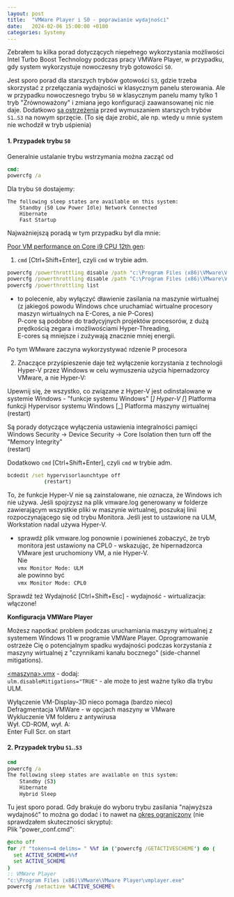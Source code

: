 ```yaml
---
layout: post
title:  "VMWare Player i S0 - poprawianie wydajności"
date:   2024-02-06 15:00:00 +0100
categories: Systemy
---
```


Zebrałem tu kilka porad dotyczących niepełnego wykorzystania możliwości Intel Turbo Boost Technology
podczas pracy VMWare Player, w przypadku, gdy system wykorzystuje nowoczesny tryb gotowości `S0`.

Jest sporo porad dla starszych trybów gotowości `S3`, gdzie trzeba skorzystać z przełączania wydajności w klasycznym panelu sterowania. Ale w przypadku nowoczesnego trybu `S0` w klasycznym panelu mamy tylko 1 tryb "Zrównoważony" i zmiana jego konfiguracji zaawansowanej nic nie daje.
Dodatkowo [są ostrzeżenia](https://answers.microsoft.com/pl-pl/windows/forum/all/modern-standby-s0-tryb-wstrzymania-bez-zachowania/25abf8c6-077e-4737-8c4a-2da115762813) 
przed wymuszaniem starszych trybów `S1`..`S3` na nowym sprzęcie. (To się daje zrobić, ale np. wtedy u mnie system nie wchodził w tryb uśpienia)


#### 1. Przypadek trybu `S0`


Generalnie ustalanie trybu wstrzymania można zacząć od 
```bat
cmd:
powercfg /a
```
Dla trybu `S0` dostajemy:
```
The following sleep states are available on this system:
    Standby (S0 Low Power Idle) Network Connected
    Hibernate
    Fast Startup
```

Najważniejszą poradą w tym przypadku był dla mnie:

[Poor VM performance on Core i9 CPU 12th gen](https://communities.vmware.com/t5/VMware-Workstation-Player/Poor-VM-performance-on-Core-i9-CPU-12th-gen/m-p/2988384#M40912):

1. `cmd` [Ctrl+Shift+Enter], czyli `cmd` w trybie adm.

```bat
powercfg /powerthrottling disable /path "c:\Program Files (x86)\VMware\VMware Player\vmplayer.exe"
powercfg /powerthrottling disable /path "C:\Program Files (x86)\VMware\VMware Player\x64\vmware-vmx.exe"
powercfg /powerthrottling list
```

- to polecenie, aby wyłączyć dławienie zasilania na maszynie wirtualnej  
  (z jakiegoś powodu Windows chce uruchamiać wirtualne procesory maszyn wirtualnych na E-Cores, a nie P-Cores)  
  P-core są podobne do tradycyjnych projektów procesorów, z dużą prędkością zegara i możliwościami Hyper-Threading,   
  E-cores są mniejsze i zużywają znacznie mniej energii. 

Po tym WMware zaczyna wykorzystywać rdzenie P procesora

2. Znaczące przyśpieszenie daje też wyłączenie korzystania z technologii Hyper-V przez Windows w celu wymuszenia użycia hipernadzorcy VMware, a nie Hyper-V:

Upewnij się, że wszystko, co związane z Hyper-V jest odinstalowane w systemie Windows - "funkcje systemu Windows"
[_] Hyper-V
[_] Platforma funkcji Hypervisor systemu Windows
[_] Platforma maszyny wirtualnej
			(restart)


Są porady dotyczące wyłączenia ustawienia integralności pamięci  
    Windows Security -> Device Security -> Core Isolation then turn off the "Memory Integrity"  
			(restart)

Dodatkowo `cmd` [Ctrl+Shift+Enter], czyli `cmd` w trybie adm.

```bat
bcdedit /set hypervisorlaunchtype off
            (restart)
```

To, że funkcje Hyper-V nie są zainstalowane, nie oznacza, że Windows ich nie używa. Jeśli spojrzysz na plik vmware.log generowany w folderze zawierającym wszystkie pliki w maszynie wirtualnej, poszukaj linii rozpoczynającego się od trybu Monitora. Jeśli jest to ustawione na ULM, Workstation nadal używa Hyper-V.
- sprawdź plik vmware.log ponownie i powinieneś zobaczyć, że tryb monitora jest ustawiony na CPL0 - wskazując, że hipernadzorca VMware jest uruchomiony VM, a nie Hyper-V.  
Nie  
`vmx Monitor Mode: ULM`  
ale powinno być  
`vmx Monitor Mode: CPL0`

Sprawdź też
Wydajność [Ctrl+Shift+Esc] - wydajność - wirtualizacja: włączone!


**Konfiguracja VMWare Player**

Możesz napotkać problem podczas uruchamiania maszyny wirtualnej z systemem Windows 11 w programie VMWare Player. Oprogramowanie ostrzeże Cię o potencjalnym spadku wydajności podczas korzystania z maszyny wirtualnej z "czynnikami kanału  bocznego" (side-channel mitigations).

[\<maszyna\>.vmx](https://winaero.com/how-to-disable-side-channel-mitigations-in-vmware-player/) - dodaj:  
`ulm.disableMitigations="TRUE"` - ale może to jest ważne tylko dla trybu ULM.

Wyłączenie VM-Display-3D nieco pomaga (bardzo nieco)  
Defragmentacja VMWare - w opcjach maszyny w VMware  
Wykluczenie VM folderu z antywirusa  
Wył. CD-ROM, wył. A:  
Enter Full Scr. on start


#### 2. Przypadek trybu `S1`..`S3`

```bat
cmd
powercfg /a
The following sleep states are available on this system:
    Standby (S3)
    Hibernate
    Hybrid Sleep
```

Tu jest sporo porad. Gdy brakuje do wyboru trybu zasilania "najwyższa wydajność" to można go dodać i to nawet na 
[okres ograniczony](https://www.elevenforum.com/t/question-about-windows-power-plan.10813/)
 (nie sprawdzałem skuteczności skryptu):  
Plik "power_conf.cmd":
```bat
@echo off
for /f "tokens=4 delims= " %%f in ('powercfg /GETACTIVESCHEME') do (
  set ACTIVE_SCHEME=%%f
  set ACTIVE_SCHEME
)
:: VMWare Player
"c:\Program Files (x86)\VMware\VMware Player\vmplayer.exe"
powercfg /setactive %ACTIVE_SCHEME%
```


<style> pre code {font-size: smaller;} </style>

